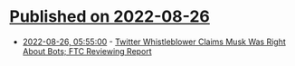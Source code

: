 # [Published on 2022-08-26](index.md)

* [2022-08-26, 05:55:00](https://soylentnews.org/article.pl?sid=22/08/25/1336229&from=rss) - [Twitter Whistleblower Claims Musk Was Right About Bots; FTC Reviewing Report](https://soylentnews.org/article.pl?sid=22/08/25/1336229&from=rss)
